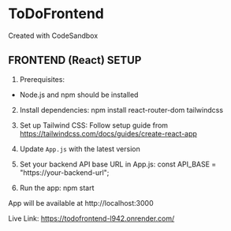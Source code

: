 # ToDoFrontend
Created with CodeSandbox

FRONTEND (React) SETUP
------------------------------------------------------------

1. Prerequisites:
- Node.js and npm should be installed

2. Install dependencies:
  npm install react-router-dom tailwindcss

3. Set up Tailwind CSS:
  Follow setup guide from https://tailwindcss.com/docs/guides/create-react-app

4. Update `App.js` with the latest version

5. Set your backend API base URL in App.js:
  const API_BASE = "https://your-backend-url";

6. Run the app:
  npm start

App will be available at http://localhost:3000

Live Link: https://todofrontend-l942.onrender.com/

